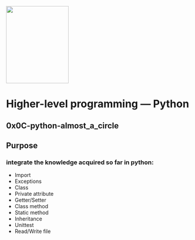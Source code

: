 <img src="https://blog.holbertonschool.com/wp-content/uploads/2020/04/unnamed-2.png" width="170" height="210">

# Higher-level programming ― Python
## 0x0C-python-almost_a_circle

## Purpose
### integrate the knowledge acquired so far in python:
- Import
- Exceptions
- Class
- Private attribute
- Getter/Setter
- Class method
- Static method
- Inheritance
- Unittest
- Read/Write file
